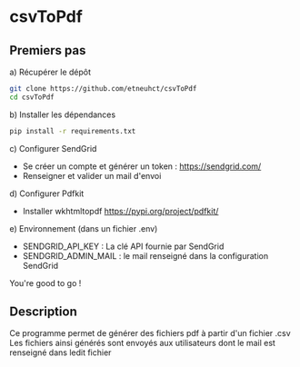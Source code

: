 # csvToPdf

## Premiers pas
a) Récupérer le dépôt
```bash
git clone https://github.com/etneuhct/csvToPdf
cd csvToPdf
```

b) Installer les dépendances
```bash
pip install -r requirements.txt
```
c) Configurer SendGrid
- Se créer un compte et générer un token : https://sendgrid.com/
- Renseigner et valider un mail d'envoi

d) Configurer Pdfkit
- Installer wkhtmltopdf https://pypi.org/project/pdfkit/

e) Environnement (dans un fichier .env)
- SENDGRID_API_KEY : La clé API fournie par SendGrid
- SENDGRID_ADMIN_MAIL : le mail renseigné dans la configuration SendGrid

You're good to go !

## Description

Ce programme permet de générer des fichiers pdf à partir d'un fichier .csv
Les fichiers ainsi générés sont envoyés aux utilisateurs dont le mail est renseigné
dans ledit fichier

